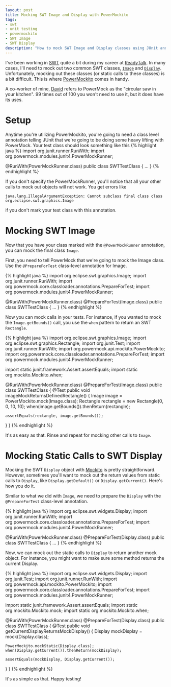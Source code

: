 ```yaml
---
layout: post
title: Mocking SWT Image and Display with PowerMockito
tags: 
- swt
- unit testing
- powermockito
- SWT Image
- SWT Display
description: "How to mock SWT Image and Display classes using JUnit and PowerMockito. Sometimes you need to mock out SWT Images or static calls on the SWT Display object. Cue JUnit and PowerMockito to the rescue!"
---
```


I've been working in [SWT](http://www.eclipse.org/swt/) quite a bit during my career at [ReadyTalk](http://www.readytalk.com). In many cases, I'll need to mock out two common SWT classes, [```Image```](http://help.eclipse.org/helios/ntopic/org.eclipse.platform.doc.isv/reference/api/org/eclipse/swt/graphics/Image.html) and [```Display```](http://help.eclipse.org/helios/index.jsp?topic=%2Forg.eclipse.platform.doc.isv%2Freference%2Fapi%2Forg%2Feclipse%2Fswt%2Fwidgets%2FDisplay.html). Unfortunately, mocking out these classes (or static calls to these classes) is a bit difficult. This is where [PowerMockito](https://code.google.com/p/powermock/wiki/MockitoUsage13) comes in handy.

A co-worker of mine, [David](https://twitter.com/waterprinciple) refers to PowerMock as the "circular saw in your kitchen". 99 times out of 100 you won't need to use it, but it does have its uses.

# Setup
Anytime you're utilizing PowerMockito, you're going to need a class level annotation telling JUnit that we're going to be doing some heavy lifting with PowerMock. Your test class should look something like this
{% highlight java %}
import org.junit.runner.RunWith;
import org.powermock.modules.junit4.PowerMockRunner;

@RunWith(PowerMockRunner.class)
public class SWTTestClass {
	...
}
{% endhighlight %}

If you don't specify the PowerMockRunner, you'll notice that all your other calls to mock out objects will not work. You get errors like  

	java.lang.IllegalArgumentException: Cannot subclass final class class org.eclipse.swt.graphics.Image
if you don't mark your test class with this annotation.

# Mocking SWT Image
Now that you have your class marked with the ```@PowerMockRunner``` annotation, you can mock the final class ```Image```.  

First, you need to tell PowerMock that we're going to mock the Image class. Use the ```@PrepareForTest``` class-level annotation for Image.

{% highlight java %}
import org.eclipse.swt.graphics.Image;
import org.junit.runner.RunWith;
import org.powermock.core.classloader.annotations.PrepareForTest;
import org.powermock.modules.junit4.PowerMockRunner;

@RunWith(PowerMockRunner.class)
@PrepareForTest(Image.class)
public class SWTTestClass {
	...
}
{% endhighlight %}

Now you can mock calls in your tests. For instance, if you wanted to mock the ```Image.getBounds()``` call, you use the ```when``` pattern to return an SWT ```Rectangle```.

{% highlight java %}
import org.eclipse.swt.graphics.Image;
import org.eclipse.swt.graphics.Rectangle;
import org.junit.Test;
import org.junit.runner.RunWith;
import org.powermock.api.mockito.PowerMockito;
import org.powermock.core.classloader.annotations.PrepareForTest;
import org.powermock.modules.junit4.PowerMockRunner;

import static junit.framework.Assert.assertEquals;
import static org.mockito.Mockito.when;

@RunWith(PowerMockRunner.class)
@PrepareForTest(Image.class)
public class SWTTestClass {
  @Test
  public void imageMockReturnsDefinedRectangle() {
	Image image = PowerMockito.mock(Image.class);
	Rectangle rectangle = new Rectangle(0, 0, 10, 10);
 	when(image.getBounds()).thenReturn(rectangle);

    assertEquals(rectangle, image.getBounds());
  }
}
{% endhighlight %}

It's as easy as that. Rinse and repeat for mocking other calls to ```Image```.

# Mocking Static Calls to SWT Display
Mocking the SWT ```Display``` object with [Mockito](https://code.google.com/p/mockito/) is pretty straightforward. However, sometimes you'll want to mock out the return values from static calls to ```Display```, like ```Display.getDefault()``` or ```Display.getCurrent()```. Here's how you do it.  

Similar to what we did with ```Image```, we need to prepare the ```Display``` with the ```@PrepareForTest``` class-level annotation.

{% highlight java %}
import org.eclipse.swt.widgets.Display;
import org.junit.runner.RunWith;
import org.powermock.core.classloader.annotations.PrepareForTest;
import org.powermock.modules.junit4.PowerMockRunner;

@RunWith(PowerMockRunner.class)
@PrepareForTest(Display.class)
public class SWTTestClass {
	...
}
{% endhighlight %}

Now, we can mock out the static calls to ```Display``` to return another mock object. For instance, you might want to make sure some method returns the current Display.

{% highlight java %}
import org.eclipse.swt.widgets.Display;
import org.junit.Test;
import org.junit.runner.RunWith;
import org.powermock.api.mockito.PowerMockito;
import org.powermock.core.classloader.annotations.PrepareForTest;
import org.powermock.modules.junit4.PowerMockRunner;

import static junit.framework.Assert.assertEquals;
import static org.mockito.Mockito.mock;
import static org.mockito.Mockito.when;

@RunWith(PowerMockRunner.class)
@PrepareForTest(Display.class)
public class SWTTestClass {
  @Test
  public void getCurrentDisplayReturnsMockDisplay() {
  	Display mockDisplay = mock(Display.class);

  	PowerMockito.mockStatic(Display.class);
   	when(Display.getCurrent()).thenReturn(mockDisplay);

   	assertEquals(mockDisplay, Display.getCurrent());
  }
}
{% endhighlight %}

It's as simple as that. Happy testing!
